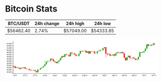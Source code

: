 # Bitcoin Stats

BTC/USDT|24h change|24h high|24h low|
|---|---|---|---|
|$56462.40|2.74%|$57049.00|$54333.85|

<img src="./chart.svg">
